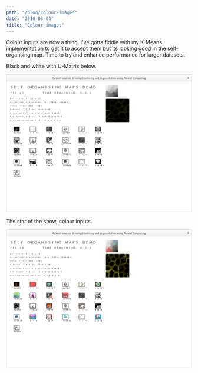 ```yaml
---
path: "/blog/colour-images"
date: "2016-03-04"
title: "Colour images"
---
```

Colour inputs are now a thing. I've gotta fiddle with my K-Means implementation to get it to accept them but its looking good in the self-organsing map. Time to try and enhance performance for larger datasets.

Black and white with U-Matrix below.

![Self organising map with black and white inputs](./black_and_white.png)


The star of the show, colour inputs.

![Self organising map with colour inputs](./colour_inputs.png)





